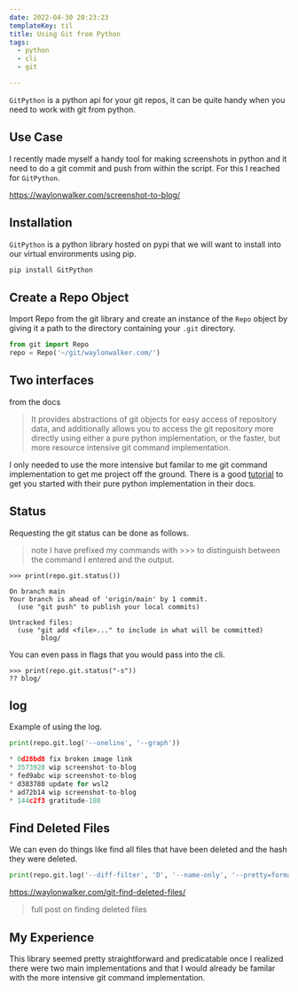 ```yaml
---
date: 2022-04-30 20:23:23
templateKey: til
title: Using Git from Python
tags:
  - python
  - cli
  - git

---
```


`GitPython` is a python api for your git repos, it can be quite handy when you
need to work with git from python.

## Use Case

I recently made myself a handy tool for making screenshots in python and it
need to do a git commit and push from within the script.  For this I reached
for `GitPython`.

https://waylonwalker.com/screenshot-to-blog/

## Installation

`GitPython` is a python library hosted on pypi that we will want to install
into our virtual environments using pip.

``` python
pip install GitPython
```

## Create a Repo Object

Import Repo from the git library and create an instance of the `Repo` object by
giving it a path to the directory containing your `.git` directory.

``` python
from git import Repo
repo = Repo('~/git/waylonwalker.com/')
```

## Two interfaces

from the docs

> It provides abstractions of git objects for easy access of repository data,
> and additionally allows you to access the git repository more directly using
> either a pure python implementation, or the faster, but more resource
> intensive git command implementation.

I only needed to use the more intensive but familar to me git command
implementation to get me project off the ground.  There is a good
[tutorial](https://gitpython.readthedocs.io/en/stable/tutorial.html#tutorial-label)
to get you started with their pure python implementation in their docs.

## Status

Requesting the git status can be done as follows.

> note I have prefixed my commands with >>> to distinguish between the command
> I entered and the output.

```
>>> print(repo.git.status())

On branch main
Your branch is ahead of 'origin/main' by 1 commit.
  (use "git push" to publish your local commits)

Untracked files:
  (use "git add <file>..." to include in what will be committed)
        blog/
```

You can even pass in flags that you would pass into the cli.

```
>>> print(repo.git.status("-s"))
?? blog/
```

## log

Example of using the log.

``` python
print(repo.git.log('--oneline', '--graph'))

* 0d28bd8 fix broken image link
* 3573928 wip screenshot-to-blog
* fed9abc wip screenshot-to-blog
* d383780 update for wsl2
* ad72b14 wip screenshot-to-blog
* 144c2f3 gratitude-180
```

## Find Deleted Files

We can even do things like find all files that have been deleted and the hash
they were deleted.

``` python
print(repo.git.log('--diff-filter', 'D', '--name-only', '--pretty=format:"%h"'))
```

https://waylonwalker.com/git-find-deleted-files/

> full post on finding deleted files

## My Experience

This library seemed pretty straightforward and predicatable once I realized
there were two main implementations and that I would already be familar with
the more intensive git command implementation.
